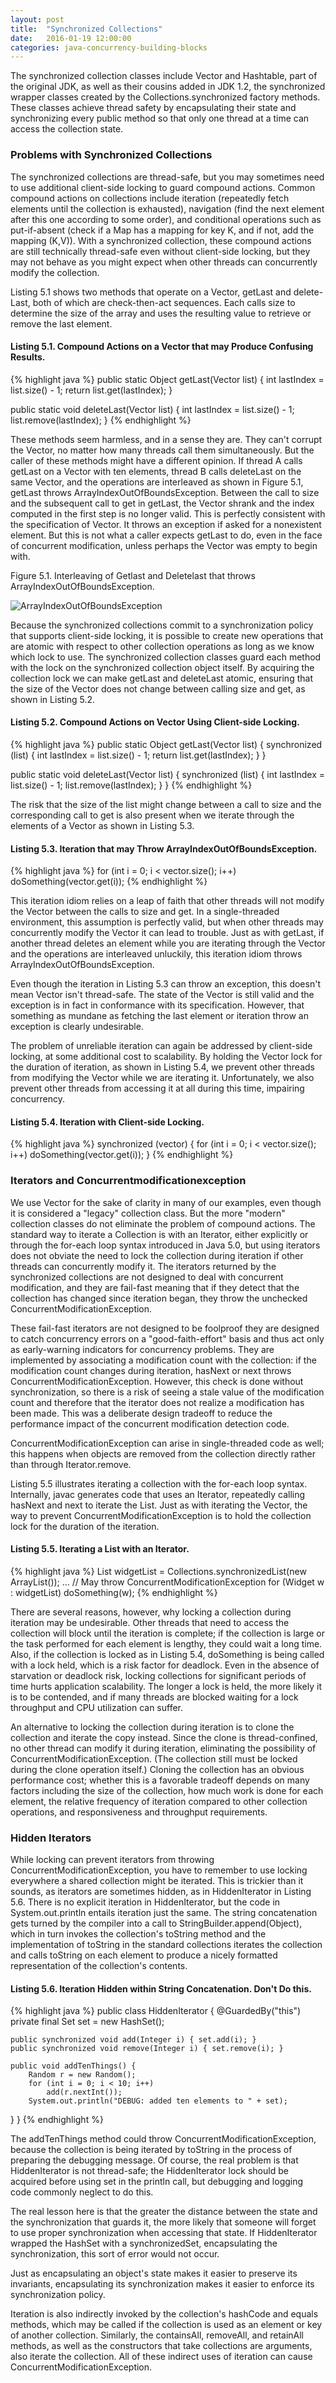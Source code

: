 ```yaml
---
layout: post
title:  "Synchronized Collections"
date:   2016-01-19 12:00:00
categories: java-concurrency-building-blocks
---
```


The synchronized collection classes include Vector and Hashtable, part of the original JDK, as well as their cousins added in JDK 1.2, the synchronized wrapper classes created by the Collections.synchronized factory methods. These classes achieve thread safety by encapsulating their state and synchronizing every public method so that only one thread at a time can access the collection state.

### Problems with Synchronized Collections

The synchronized collections are thread-safe, but you may sometimes need to use additional client-side locking to guard compound actions. Common compound actions on collections include iteration (repeatedly fetch elements until the collection is exhausted), navigation (find the next element after this one according to some order), and conditional operations such as put-if-absent (check if a Map has a mapping for key K, and if not, add the mapping (K,V)). With a synchronized collection, these compound actions are still technically thread-safe even without client-side locking, but they may not behave as you might expect when other threads can concurrently modify the collection.

Listing 5.1 shows two methods that operate on a Vector, getLast and delete-Last, both of which are check-then-act sequences. Each calls size to determine the size of the array and uses the resulting value to retrieve or remove the last element.

#### Listing 5.1. Compound Actions on a Vector that may Produce Confusing Results.

{% highlight java %}
public static Object getLast(Vector list) {
    int lastIndex = list.size() - 1;
    return list.get(lastIndex);
}

public static void deleteLast(Vector list) {
    int lastIndex = list.size() - 1;
    list.remove(lastIndex);
}
{% endhighlight %}

These methods seem harmless, and in a sense they are. They can't corrupt the Vector, no matter how many threads call them simultaneously. But the caller of these methods might have a different opinion. If thread A calls getLast on a Vector with ten elements, thread B calls deleteLast on the same Vector, and the operations are interleaved as shown in Figure 5.1, getLast throws ArrayIndexOutOfBoundsException. Between the call to size and the subsequent call to get in getLast, the Vector shrank and the index computed in the first step is no longer valid. This is perfectly consistent with the specification of Vector. It throws an exception if asked for a nonexistent element. But this is not what a caller expects getLast to do, even in the face of concurrent modification, unless perhaps the Vector was empty to begin with.

Figure 5.1. Interleaving of Getlast and Deletelast that throws ArrayIndexOutOfBoundsException.

![ArrayIndexOutOfBoundsException](/images/ArrayIndexOutOfBoundsException.png)

Because the synchronized collections commit to a synchronization policy that supports client-side locking, it is possible to create new operations that are atomic with respect to other collection operations as long as we know which lock to use. The synchronized collection classes guard each method with the lock on the synchronized collection object itself. By acquiring the collection lock we can make getLast and deleteLast atomic, ensuring that the size of the Vector does not change between calling size and get, as shown in Listing 5.2.

#### Listing 5.2. Compound Actions on Vector Using Client-side Locking.

{% highlight java %}
public static Object getLast(Vector list) {
    synchronized (list) {
        int lastIndex = list.size() - 1;
        return list.get(lastIndex);
    }
}

public static void deleteLast(Vector list) {
    synchronized (list) {
        int lastIndex = list.size() - 1;
        list.remove(lastIndex);
    }
}
{% endhighlight %}

The risk that the size of the list might change between a call to size and the corresponding call to get is also present when we iterate through the elements of a Vector as shown in Listing 5.3.

#### Listing 5.3. Iteration that may Throw ArrayIndexOutOfBoundsException.

{% highlight java %}
for (int i = 0; i < vector.size(); i++)
    doSomething(vector.get(i));
{% endhighlight %}

This iteration idiom relies on a leap of faith that other threads will not modify the Vector between the calls to size and get. In a single-threaded environment, this assumption is perfectly valid, but when other threads may concurrently modify the Vector it can lead to trouble. Just as with getLast, if another thread deletes an element while you are iterating through the Vector and the operations are interleaved unluckily, this iteration idiom throws ArrayIndexOutOfBoundsException.

Even though the iteration in Listing 5.3 can throw an exception, this doesn't mean Vector isn't thread-safe. The state of the Vector is still valid and the exception is in fact in conformance with its specification. However, that something as mundane as fetching the last element or iteration throw an exception is clearly undesirable.

The problem of unreliable iteration can again be addressed by client-side locking, at some additional cost to scalability. By holding the Vector lock for the duration of iteration, as shown in Listing 5.4, we prevent other threads from modifying the Vector while we are iterating it. Unfortunately, we also prevent other threads from accessing it at all during this time, impairing concurrency.

#### Listing 5.4. Iteration with Client-side Locking.

{% highlight java %}
synchronized (vector) {
    for (int i = 0; i < vector.size(); i++)
        doSomething(vector.get(i));
}
{% endhighlight %}

### Iterators and Concurrentmodificationexception

We use Vector for the sake of clarity in many of our examples, even though it is considered a "legacy" collection class. But the more "modern" collection classes do not eliminate the problem of compound actions. The standard way to iterate a Collection is with an Iterator, either explicitly or through the for-each loop syntax introduced in Java 5.0, but using iterators does not obviate the need to lock the collection during iteration if other threads can concurrently modify it. The iterators returned by the synchronized collections are not designed to deal with concurrent modification, and they are fail-fast meaning that if they detect that the collection has changed since iteration began, they throw the unchecked ConcurrentModificationException.

These fail-fast iterators are not designed to be foolproof they are designed to catch concurrency errors on a "good-faith-effort" basis and thus act only as early-warning indicators for concurrency problems. They are implemented by associating a modification count with the collection: if the modification count changes during iteration, hasNext or next throws ConcurrentModificationException. However, this check is done without synchronization, so there is a risk of seeing a stale value of the modification count and therefore that the iterator does not realize a modification has been made. This was a deliberate design tradeoff to reduce the performance impact of the concurrent modification detection code. 

ConcurrentModificationException can arise in single-threaded code as well; this happens when objects are removed from the collection directly rather than through Iterator.remove.

Listing 5.5 illustrates iterating a collection with the for-each loop syntax. Internally, javac generates code that uses an Iterator, repeatedly calling hasNext and next to iterate the List. Just as with iterating the Vector, the way to prevent ConcurrentModificationException is to hold the collection lock for the duration of the iteration.

#### Listing 5.5. Iterating a List with an Iterator.

{% highlight java %}
List<Widget> widgetList
    = Collections.synchronizedList(new ArrayList<Widget>());
...
// May throw ConcurrentModificationException
for (Widget w : widgetList)
    doSomething(w);
{% endhighlight %}

There are several reasons, however, why locking a collection during iteration may be undesirable. Other threads that need to access the collection will block until the iteration is complete; if the collection is large or the task performed for each element is lengthy, they could wait a long time. Also, if the collection is locked as in Listing 5.4, doSomething is being called with a lock held, which is a risk factor for deadlock. Even in the absence of starvation or deadlock risk, locking collections for significant periods of time hurts application scalability. The longer a lock is held, the more likely it is to be contended, and if many threads are blocked waiting for a lock throughput and CPU utilization can suffer.

An alternative to locking the collection during iteration is to clone the collection and iterate the copy instead. Since the clone is thread-confined, no other thread can modify it during iteration, eliminating the possibility of ConcurrentModificationException. (The collection still must be locked during the clone operation itself.) Cloning the collection has an obvious performance cost; whether this is a favorable tradeoff depends on many factors including the size of the collection, how much work is done for each element, the relative frequency of iteration compared to other collection operations, and responsiveness and throughput requirements.

### Hidden Iterators

While locking can prevent iterators from throwing ConcurrentModificationException, you have to remember to use locking everywhere a shared collection might be iterated. This is trickier than it sounds, as iterators are sometimes hidden, as in HiddenIterator in Listing 5.6. There is no explicit iteration in HiddenIterator, but the code in System.out.println entails iteration just the same. The string concatenation gets turned by the compiler into a call to StringBuilder.append(Object), which in turn invokes the collection's toString method and the implementation of toString in the standard collections iterates the collection and calls toString on each element to produce a nicely formatted representation of the collection's contents.

#### Listing 5.6. Iteration Hidden within String Concatenation. Don't Do this.

{% highlight java %}
public class HiddenIterator {
    @GuardedBy("this")
    private final Set<Integer> set = new HashSet<Integer>();

    public synchronized void add(Integer i) { set.add(i); }
    public synchronized void remove(Integer i) { set.remove(i); }

    public void addTenThings() {
        Random r = new Random();
        for (int i = 0; i < 10; i++)
            add(r.nextInt());
        System.out.println("DEBUG: added ten elements to " + set);
   }
}
{% endhighlight %}

The addTenThings method could throw ConcurrentModificationException, because the collection is being iterated by toString in the process of preparing the debugging message. Of course, the real problem is that HiddenIterator is not thread-safe; the HiddenIterator lock should be acquired before using set in the println call, but debugging and logging code commonly neglect to do this.

The real lesson here is that the greater the distance between the state and the synchronization that guards it, the more likely that someone will forget to use proper synchronization when accessing that state. If HiddenIterator wrapped the HashSet with a synchronizedSet, encapsulating the synchronization, this sort of error would not occur.

Just as encapsulating an object's state makes it easier to preserve its invariants, encapsulating its synchronization makes it easier to enforce its synchronization policy.

Iteration is also indirectly invoked by the collection's hashCode and equals methods, which may be called if the collection is used as an element or key of another collection. Similarly, the containsAll, removeAll, and retainAll methods, as well as the constructors that take collections are arguments, also iterate the collection. All of these indirect uses of iteration can cause ConcurrentModificationException.
